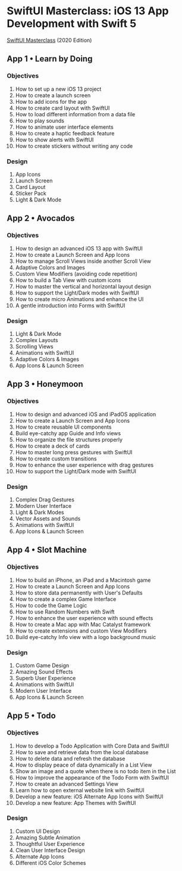 # SwiftUI Masterclass: iOS 13 App Development with Swift 5

[SwiftUI Masterclass](https://www.udemy.com/course/swiftui-masterclass-course-ios-development-with-swift/) (2020 Edition)

## App 1 • Learn by Doing

### Objectives

1. How to set up a new iOS 13 project
2. How to create a launch screen
3. How to add icons for the app
4. How to create card layout with SwiftUI
5. How to load different information from a data file
6. How to play sounds
7. How to animate user interface elements
8. How to create a haptic feedback feature
9. How to show alerts with SwiftUI
10. How to create stickers without writing any code

### Design

1. App Icons
2. Launch Screen
3. Card Layout
4. Sticker Pack
5. Light & Dark Mode

## App 2 • Avocados

### Objectives

1. How to design an advanced iOS 13 app with SwiftUI
2. How to create a Launch Screen and App Icons
3. How to manage Scroll Views inside another Scroll View
4. Adaptive Colors and Images
5. Custom View Modifiers (avoiding code repetition)
6. How to build a Tab View with custom icons
7. How to master the vertical and horizontal layout design
8. How to support the Light/Dark modes with SwiftUI
9. How to create micro Animations and enhance the UI
10. A gentle introduction into Forms with SwiftUI

### Design

1. Light & Dark Mode
2. Complex Layouts
3. Scrolling Views
4. Animations with SwiftUI
5. Adaptive Colors & Images
6. App Icons & Launch Screen

## App 3 • Honeymoon

### Objectives

1. How to design and advanced iOS and iPadOS application
2. How to create a Launch Screen and App Icons
3. How to create reusable UI components
4. Build eye-catchy app Guide and Info views
5. How to organize the file structures properly
6. How to create a deck of cards
7. How to master long press gestures with SwiftUI
8. How to create custom transitions
9. How to enhance the user experience with drag gestures
10. How to support the Light/Dark mode with SwiftUI

### Design

1. Complex Drag Gestures
2. Modern User Interface
3. Light & Dark Modes
4. Vector Assets and Sounds
5. Animations with SwiftUI
6. App Icons & Launch Screen

## App 4 • Slot Machine

### Objectives

1. How to build an iPhone, an iPad and a Macintosh game
2. How to create a Launch Screen and App Icons
3. How to store data permanently with User's Defaults
4. How to create a complex Game Interface
5. How to code the Game Logic
6. How to use Random Numbers with Swift
7. How to enhance the user experience with sound effects
8. How to create a Mac app with Mac Catalyst framework
9. How to create extensions and custom View Modifiers
10. Build eye-catchy Info view with a logo background music

### Design

1. Custom Game Design
2. Amazing Sound Effects
3. Superb User Experience
4. Animations with SwiftUI
5. Modern User Interface
6. App Icons & Launch Screen

## App 5 • Todo

### Objectives

1. How to develop a Todo Application with Core Data and SwiftUI
2. How to save and retrieve data from the local database
3. How to delete data and refresh the database
4. How to display peace of data dynamically in a List View
5. Show an image and a quote when there is no todo item in the List
6. How to improve the appearance of the Todo Form with SwiftUI
7. How to create an advanced Settings View
8. Learn how to open external website link with SwiftUI
9. Develop a new feature: iOS Alternate App Icons with SwiftUI
10. Develop a new feature: App Themes with SwiftUI

### Design

1. Custom UI Design
2. Amazing Subtle Animation
3. Thoughtful User Experience
4. Clean User Interface Design
5. Alternate App Icons
6. Different iOS Color Schemes

